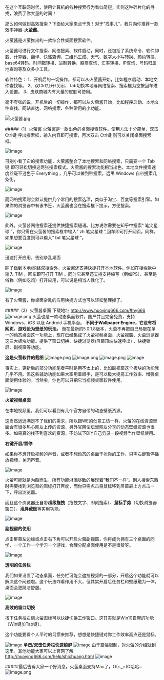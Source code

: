 在这个互联网时代，使用计算机的各种搜索行为看似简短，实则这种碎片化的寻找，浪费了你大量的时间！

那么如何做到高效搜索？下面给大家来点干货！对于“找事儿”，我只向你推荐一款效率神器-**火萤酱**。

火萤酱是火萤推出的一款综合性桌面搜索软件。

火萤酱可进行文件搜索、网络搜索、软件启动，同时，还包括了系统命令、软件卸载、计算器、翻译、快递查询、二维码生成、天气、数字大小写转换、颜色转换、base64转码、时间戳转换、进制转换、股票查询、汇率转换、IP查询、号码归属地查询等及众多小工具。

软件特色：
1、开机后的一切操作，都可以从火萤酱开始，比如程序启动、本地文件查找等。
2、双Ctrl打开/关闭、Tab切换本地与网络搜索、搜索框为空按回车进入设置。
3、皮肤商城内有大量的皮肤可使用。

毫不夸张的说，开机后的一切操作，都可以从火萤酱开始，比如程序启动、本地文件查找、网站直达、网络搜索、各种常用的小功能。

![火萤酱.jpg](https://upload-images.jianshu.io/upload_images/6943526-c823f573a1299515.jpg?imageMogr2/auto-orient/strip%7CimageView2/2/w/1240)

#####（1）火萤酱
火萤酱是一款出色的桌面搜索软件。使用方法十分简单，双击 Ctrl键 呼出搜索框，输入内容即可搜索，再次双击 Ctrl键 则可以关闭桌面搜索框。

![image](http://upload-images.jianshu.io/upload_images/6943526-e5914ee28c66c715?imageMogr2/auto-orient/strip%7CimageView2/2/w/1240)

可别小看了它的搜索功能，火萤酱整合了本地搜索和网络搜索，只需要一个 Tab键 即可轻松切换这两张搜索模式。火萤酱的搜索功能相当出色，本地文件搜索速度丝毫不逊色于 Everything ，几乎可以做到秒搜索，远甩 Windows 自带搜索几条街。

![image](http://upload-images.jianshu.io/upload_images/6943526-16613140e90cbaed?imageMogr2/auto-orient/strip%7CimageView2/2/w/1240)

而网络搜索则会默认提供几个常用的搜索选项，类似于淘宝、百度等搜索引擎。如果你的浏览器中有该书签，火萤酱也会在搜索框下提示，方便搜索。

![image](http://upload-images.jianshu.io/upload_images/6943526-b9d50a4e4224e604?imageMogr2/auto-orient/strip%7CimageView2/2/w/1240)

此外，火萤酱网络搜索还提供快捷搜索短语。比方说你需要在知乎中搜索“ 笔尖星球 ”，你只需在火萤酱的搜索框中输入“ zh 笔尖星球 ”,回车即可打开网页。同样，如果想要百度则可以输入“ bd 笔尖星球 ”。

![image](http://upload-images.jianshu.io/upload_images/6943526-1fe9879190393326?imageMogr2/auto-orient/strip%7CimageView2/2/w/1240)

迅速打开应用，告别杂乱桌面

除了做到本地/网络双搜索外，火萤酱还支持快捷打开本地软件。例如在搜索款中输入 TIM ，回车即可打开 TIM 。同时它甚至还支持支持缩写（例如PS）、甚至是俗称（例如吃鸡）打开应用，可以说是相当人性化了。

![image](http://upload-images.jianshu.io/upload_images/6943526-3a667157209426c0?imageMogr2/auto-orient/strip%7CimageView2/2/w/1240)

有了火萤酱，你桌面杂乱的应用快捷方式也可以轻松整理掉了。

#####（2）火萤酱桌面
下载地址 http://www.huoying666.com/#hy666
![image.png](https://upload-images.jianshu.io/upload_images/6943526-9f9f05a41d46f5dc.png?imageMogr2/auto-orient/strip%7CimageView2/2/w/1240)
火萤也是一款动态桌面软件，国产并且完全免费，支持 Windows、iOS 以及 Android 手机平台。
**不同于Wallpaper Engine，它没有将网页、游戏设为壁纸的玩法。**
而在最新的5.0.1.8版本，火萤不再把自己局限在单一的动态桌面这一功能上，现在已经集成了火萤视频桌面、火萤视窗、火萤浏览器这三大板块功能。提供了窗口切换、快捷浏览器(屏幕顶端快速呼出) 、快捷锁屏、副视窗等功能。

**这是火萤软件的截图**
![image.png](https://upload-images.jianshu.io/upload_images/6943526-4306e929062f7f64.png?imageMogr2/auto-orient/strip%7CimageView2/2/w/1240)
![image.png](https://upload-images.jianshu.io/upload_images/6943526-7bc928f390cab7a3.png?imageMogr2/auto-orient/strip%7CimageView2/2/w/1240)
![image.png](https://upload-images.jianshu.io/upload_images/6943526-a20899f4d616f9ea.png?imageMogr2/auto-orient/strip%7CimageView2/2/w/1240)
![image](http://upload-images.jianshu.io/upload_images/6943526-0e2d2bbcddafd0be.jpeg?imageMogr2/auto-orient/strip%7CimageView2/2/w/1240)

事实上，更新后的部分功能笔者平时是用不太上的，比如副视窗这个板块的功能我几乎不用。但这些辅助功能如果大家用着顺手，是可以极大提高工作效率、增强桌面使用体验的。当然啦，你也可以只把它当视频桌面软件使用。

![image](http://upload-images.jianshu.io/upload_images/6943526-e93496c9b0c0d1b6.jpeg?imageMogr2/auto-orient/strip%7CimageView2/2/w/1240)

**火萤视频桌面**

在本地视频里，我们可以看到有几个官方自带的动态壁纸资源。

这当然远远满足不了我们的需求，所以跟WE的创意工坊一样，火萤的在线资源里面会有很多热心网友上传的资源，另外官网论坛里网友分享的动态壁纸资源也很多。如果真的找不到喜欢的资源，不妨试下DIY自己剪录一段视频当作壁纸使用。

**右键开启/暂停**

如果你不想开启视频的声音，或者不想动态的桌面干扰你的工作，只需右键暂停播放视频，关闭声音。

![image](http://upload-images.jianshu.io/upload_images/6943526-9866794bf38d375c.gif?imageMogr2/auto-orient/strip)

火萤可能就是为酷而生，所有功能淋漓尽致的展现着”我们不一样“。别人搜索东西时需要找到浏览器的图标打开百度，而你只需点击将鼠标移到屏幕最上方点击一下，呼出浏览器。

而且这个浏览器还自带**超级拖拽**（拖拽文字、即刻搜索）、**鼠标手势**（切换浏览器窗口）、**滚屏截图**等实用功能。

![image](http://upload-images.jianshu.io/upload_images/6943526-ffe75228fe478710.gif?imageMogr2/auto-orient/strip)

**副视窗的使用**

点击屏幕左边缘或点击右下角可以开启火萤副视窗，你将成为拥有三个桌面的同学，一个工作一个学习一个游戏，合理分配桌面使用是不是很赞呀。

![image](http://upload-images.jianshu.io/upload_images/6943526-4f36bfd349d76033.gif?imageMogr2/auto-orient/strip)

**透明的任务栏**

我们如果设置了动态桌面，任务栏可能会遮挡视频的一部分，开启这个功能就可以解决这个问题啦。这个玩法咋看作用不大，但其实开启后任务栏和壁纸融为一体，桌面会更简洁舒服。

![image](http://upload-images.jianshu.io/upload_images/6943526-9e775cd813b3f636.gif?imageMogr2/auto-orient/strip)

**高效的窗口切换**

按下任务栏右侧火萤图标可以快捷切换工作窗口。这其实就是Win10自带的功能（Win键加Tab键）。

这个功能要看个人平时的习惯来推荐，想想是快捷键对你工作效率高点还是鼠标。

![image](http://upload-images.jianshu.io/upload_images/6943526-e42b20479f3dd643.gif?imageMogr2/auto-orient/strip)
**单击/双击任务栏快速锁屏**
![image](http://upload-images.jianshu.io/upload_images/6943526-2dd71dfbe1ca23c6.gif?imageMogr2/auto-orient/strip)
由于篇幅限制，对火萤的介绍就到这里，其他功能大家可以上官网了解
http://huoying666.com/help/shichuang.html
![image](http://upload-images.jianshu.io/upload_images/6943526-8ae6e354daa7a32a.jpeg?imageMogr2/auto-orient/strip%7CimageView2/2/w/1240)

#####最后告诉大家一个好消息，火萤桌面支持Mac了，O(∩_∩)O哈哈~
![image.png](https://upload-images.jianshu.io/upload_images/6943526-0bc9834a564fd4db.png?imageMogr2/auto-orient/strip%7CimageView2/2/w/1240)




